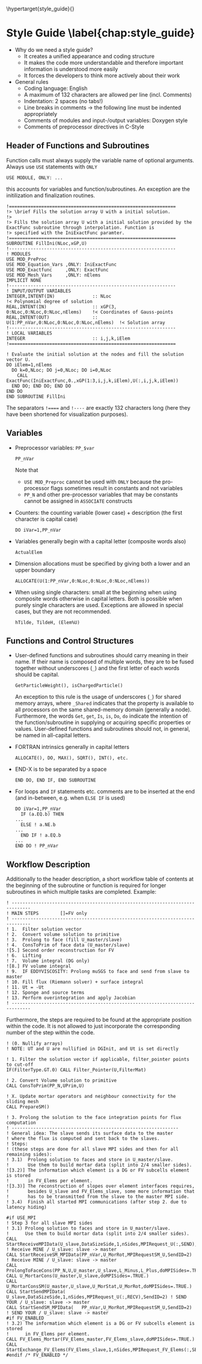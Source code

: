 \hypertarget{style_guide}{}

# Style Guide \label{chap:style_guide}

* Why do we need a style guide?
    * It creates a unified appearance and coding structure
    * It makes the code more understandable and therefore important information is understood more
        easily
    * It forces the developers to think more actively about their work
* General rules
    * Coding language: English
    * A maximum of 132 characters are allowed per line (incl. Comments)
    * Indentation: 2 spaces (no tabs!)
    * Line breaks in comments -> the following line must be indented appropriately
    * Comments of modules and input-/output variables: Doxygen style
    * Comments of preprocessor directives in C-Style

## Header of Functions and Subroutines

Function calls must always supply the variable name of optional arguments. Always use `USE` statements with `ONLY`

    USE MODULE, ONLY: ...
    
this accounts for variables and function/subroutines. An exception are the initilization and finalization routines.

    !==============================================================
    !> \brief Fills the solution array U with a initial solution.
    !>
    !> Fills the solution array U with a initial solution provided by the ExactFunc subroutine through interpolation. Function is
    !> specified with the IniExactFunc paramter.
    !==============================================================
    SUBROUTINE FillIni(NLoc,xGP,U)
    !--------------------------------------------------------------
    ! MODULES
    USE MOD_PreProc
    USE MOD_Equation_Vars ,ONLY: IniExactFunc
    USE MOD_Exactfunc     ,ONLY: ExactFunc
    USE MOD_Mesh_Vars     ,ONLY: nElems
    IMPLICIT NONE
    !--------------------------------------------------------------
    ! INPUT/OUTPUT VARIABLES
    INTEGER,INTENT(IN)              :: NLoc                                      !< Polynomial degree of solution 
    REAL,INTENT(IN)                 :: xGP(3,    0:NLoc,0:NLoc,0:NLoc,nElems)    !< Coordinates of Gauss-points
    REAL,INTENT(OUT)                :: U(1:PP_nVar,0:NLoc,0:NLoc,0:NLoc,nElems)  !< Solution array
    !--------------------------------------------------------------
    ! LOCAL VARIABLES
    INTEGER                         :: i,j,k,iElem
    !==============================================================
    
    ! Evaluate the initial solution at the nodes and fill the solution vector U. 
    DO iElem=1,nElems
      DO k=0,NLoc; DO j=0,NLoc; DO i=0,NLoc
        CALL ExactFunc(IniExactFunc,0.,xGP(1:3,i,j,k,iElem),U(:,i,j,k,iElem))
      END DO; END DO; END DO
    END DO
    END SUBROUTINE FillIni

The separators `!====` and `!----` are exactly 132 characters long (here they have been shortened for visualization purposes).

## Variables

* Preprocessor variables: `PP_$var`
    ```
    PP_nVar
    ```

    Note that

    * `USE MOD_Preproc` cannot be used with `ONLY` because the pro-processor flags sometimes result in constants and not variables
    * `PP_N` and other pre-processor variables that may be constants cannot be assigned in `ASSOCIATE` constructs

* Counters: the counting variable (lower case) + description (the first character is capital case)
    ```
    DO iVar=1,PP_nVar
    ```

* Variables generally begin with a capital letter (composite words also)
    ```
    ActualElem
    ```

* Dimension allocations must be specified by giving both a lower and an upper boundary
    ```
    ALLOCATE(U(1:PP_nVar,0:NLoc,0:NLoc,0:NLoc,nElems))
    ```

* When using single characters: small at the beginning when using composite words otherwise in
  capital letters. Both is possible when purely single characters are used. Exceptions are allowed in
  special cases, but they are not recommended.
    ```
    hTilde, TildeH, (Elem%U)
    ```

## Functions and Control Structures
* User-defined functions and subroutines should carry meaning in their name. If their name is
    composed of multiple words, they are to be fused together without underscores (`_`) and the
    first letter of each words should be capital.
    ```
    GetParticleWeight(), isChargedParticle()
    ```
    An exception to this rule is the usage of underscores (`_`) for shared memory arrays, where
    `_Shared` indicates that the property is available to all processors on the same shared-memory
    domain (generally a node).
    Furthermore, the words `Get`, `get`, `Is`, `is`, `Do`, `do` indicate the intention of the
    function/subroutine in supplying or acquiring specific properties or values.
    User-defined functions and subroutines should not, in general, be named in all-capital letters.
* FORTRAN intrinsics generally in capital letters
    ```
    ALLOCATE(), DO, MAX(), SQRT(), INT(), etc.
    ```
* END-X is to be separated by a space
    ```
    END DO, END IF, END SUBROUTINE
    ```
* For loops and `IF` statements etc. comments are to be inserted at the end (and in-between, e.g. when
`ELSE IF` is used)

    ```
    DO iVar=1,PP_nVar
      IF (a.EQ.b) THEN
    ...
      ELSE ! a.NE.b
    ...
      END IF ! a.EQ.b
    ...
    END DO ! PP_nVar
    ```

## Workflow Description
Additionally to the header description, a short workflow table of contents at the beginning of the
subroutine or function  is required for longer subroutines in which multiple tasks are completed.
Example:

    ! -----------------------------------------------------------------------------
    ! MAIN STEPS        []=FV only
    ! -----------------------------------------------------------------------------
    ! 1.  Filter solution vector
    ! 2.  Convert volume solution to primitive
    ! 3.  Prolong to face (fill U_master/slave)
    ! 4.  ConsToPrim of face data (U_master/slave)
    ![5.] Second order reconstruction for FV
    ! 6.  Lifting
    ! 7.  Volume integral (DG only)
    ![8.] FV volume integral
    ! 9.  IF EDDYVISCOSITY: Prolong muSGS to face and send from slave to master
    ! 10. Fill flux (Riemann solver) + surface integral
    ! 11. Ut = -Ut
    ! 12. Sponge and source terms
    ! 13. Perform overintegration and apply Jacobian
    ! -----------------------------------------------------------------------------

Furthermore, the steps are required to be found at the appropriate position within the code. It is
not allowed to just incorporate the corresponding number of the step within the code.

    ! (0. Nullify arrays)
    ! NOTE: UT and U are nullified in DGInit, and Ut is set directly
    
    ! 1. Filter the solution vector if applicable, filter_pointer points to cut-off
    IF(FilterType.GT.0) CALL Filter_Pointer(U,FilterMat)
    
    ! 2. Convert Volume solution to primitive
    CALL ConsToPrim(PP_N,UPrim,U)
    
    ! X. Update mortar operators and neighbour connectivity for the sliding mesh
    CALL PrepareSM()
    
    ! 3. Prolong the solution to the face integration points for flux computation
    ! --------------------------------------------------------------
    ! General idea: The slave sends its surface data to the master
    ! where the flux is computed and sent back to the slaves.
    ! Steps:
    ! (these steps are done for all slave MPI sides and then for all remaining sides):
    ! 3.1)  Prolong solution to faces and store in U_master/slave. 
    !       Use them to build mortar data (split into 2/4 smaller sides).
    ![3.2)] The information which element is a DG or FV subcells element is stored 
    !       in FV_Elems per element.
    ![3.3)] The reconstruction of slopes over element interfaces requires, 
    !       besides U_slave and FV_Elems_slave, some more information that 
    !       has to be transmitted from the slave to the master MPI side.
    ! 3.4)  Finish all started MPI communications (after step 2. due to latency hiding)
    
    #if USE_MPI
    ! Step 3 for all slave MPI sides
    ! 3.1) Prolong solution to faces and store in U_master/slave.
    !      Use them to build mortar data (split into 2/4 smaller sides).
    CALL StartReceiveMPIData(U_slave,DataSizeSide,1,nSides,MPIRequest_U(:,SEND),SendID=2) ! Receive MINE / U_slave: slave -> master
    CALL StartReceiveSM_MPIData(PP_nVar,U_MorRot,MPIRequestSM_U,SendID=2) ! Receive MINE / U_slave: slave -> master
    CALL ProlongToFaceCons(PP_N,U,U_master,U_slave,L_Minus,L_Plus,doMPISides=.TRUE.)
    CALL U_MortarCons(U_master,U_slave,doMPISides=.TRUE.)
    CALL U_MortarConsSM(U_master,U_slave,U_MorStat,U_MorRot,doMPISides=.TRUE.)
    CALL StartSendMPIData(   U_slave,DataSizeSide,1,nSides,MPIRequest_U(:,RECV),SendID=2) ! SEND YOUR / U_slave: slave -> master
    CALL StartSendSM_MPIData(   PP_nVar,U_MorRot,MPIRequestSM_U,SendID=2) ! SEND YOUR / U_slave: slave -> master
    #if FV_ENABLED
    ! 3.2) The information which element is a DG or FV subcells element is stored
    !      in FV_Elems per element.
    CALL FV_Elems_Mortar(FV_Elems_master,FV_Elems_slave,doMPISides=.TRUE.)
    CALL StartExchange_FV_Elems(FV_Elems_slave,1,nSides,MPIRequest_FV_Elems(:,SEND),MPIRequest_FV_Elems(:,RECV),SendID=2)
    #endif /* FV_ENABLED */

